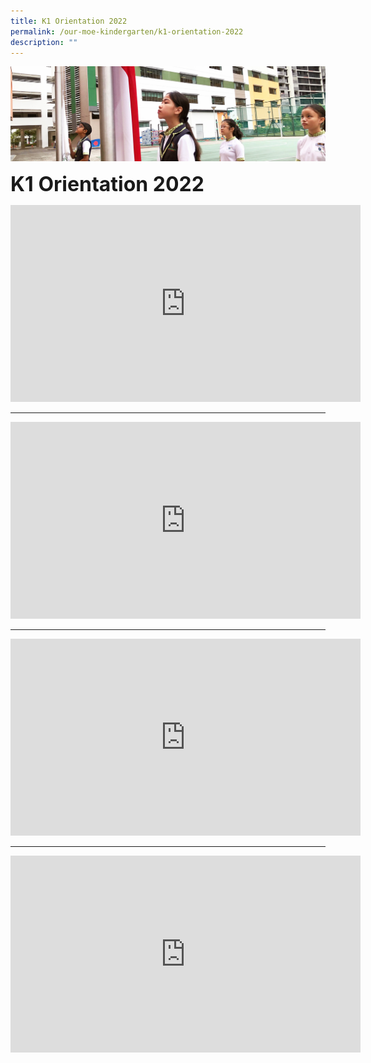 ```yaml
---
title: K1 Orientation 2022
permalink: /our-moe-kindergarten/k1-orientation-2022
description: ""
---
```

![](/images/sub-banner.jpg)

**<font size=6>K1 Orientation 2022</font>**

<iframe width="560" height="315" src="https://www.youtube.com/embed/kWjJUzJCLOY" title="Welcome Address by Principal, Mr Hanafi" frameborder="0" allow="accelerometer; autoplay; clipboard-write; encrypted-media; gyroscope; picture-in-picture" allowfullscreen></iframe>

<br>

-----------

<iframe width="560" height="315" src="https://www.youtube.com/embed/tjZzCGtsydA" title="Our Learning Environment" frameborder="0" allow="accelerometer; autoplay; clipboard-write; encrypted-media; gyroscope; picture-in-picture" allowfullscreen></iframe>

<br>

-----------

<iframe width="560" height="315" src="https://www.youtube.com/embed/sJtwYIIiAT0" title="MK K1 2022 Orientation Briefing" frameborder="0" allow="accelerometer; autoplay; clipboard-write; encrypted-media; gyroscope; picture-in-picture" allowfullscreen></iframe>

<br>

-----------

<iframe width="560" height="315" src="https://www.youtube.com/embed/-IGMP9-5khY" title="KCare K1 2022 Orientation Briefing" frameborder="0" allow="accelerometer; autoplay; clipboard-write; encrypted-media; gyroscope; picture-in-picture" allowfullscreen></iframe>